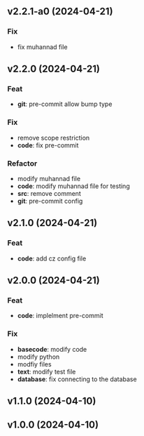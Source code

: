 ## v2.2.1-a0 (2024-04-21)

### Fix

- fix muhannad file

## v2.2.0 (2024-04-21)

### Feat

- **git**: pre-commit allow bump type

### Fix

- remove scope restriction
- **code**: fix pre-commit

### Refactor

- modify muhannad file
- **code**: modify muhannad file for testing
- **src**: remove comment
- **git**: pre-commit config

## v2.1.0 (2024-04-21)

### Feat

- **code**: add cz config file

## v2.0.0 (2024-04-21)

### Feat

- **code**: implelment pre-commit

### Fix

- **basecode**: modify code
- modify python
- modfiy files
- **text**: modify test file
- **database**: fix connecting to the database

## v1.1.0 (2024-04-10)

## v1.0.0 (2024-04-10)
